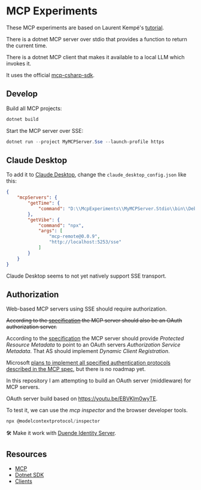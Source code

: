 # MCP Experiments

These MCP experiments are based on Laurent Kempé's [tutorial](https://laurentkempe.com/2025/03/22/model-context-protocol-made-easy-building-an-mcp-server-in-csharp/).

There is a dotnet MCP server over stdio that provides a function to return the current time.

There is a dotnet MCP client that makes it available to a local LLM which invokes it.

It uses the official [mcp-csharp-sdk](https://github.com/modelcontextprotocol/csharp-sdk).

## Develop

Build all MCP projects:

```powershell
dotnet build
```

Start the MCP server over SSE:

```powershell
dotnet run --project MyMCPServer.Sse --launch-profile https
```

## Claude Desktop

To add it to [Claude Desktop](https://claude.ai/download), change the `claude_desktop_config.json` like this:

```json
{
    "mcpServers": {
        "getTime": {
            "command": "D:\\McpExperiments\\MyMCPServer.Stdio\\bin\\Debug\\net9.0\\MyMCPServer.Stdio.exe"
        },
        "getVibe": {
            "command": "npx",
            "args": [
                "mcp-remote@0.0.9",
                "http://localhost:5253/sse"
            ]
        }
    }
}
```

Claude Desktop seems to not yet natively support SSE transport.

## Authorization

Web-based MCP servers using SSE should require authorization.

~~According to the [specification](https://spec.modelcontextprotocol.io/specification/2025-03-26/basic/authorization/) the MCP server should also be an OAuth authorization server.~~

According to the [specification](https://modelcontextprotocol.io/specification/draft/basic/authorization) the MCP server should provide _Protected Resource Metadata_ to point to an OAuth servers _Authorization Service Metadata_. That AS should implement _Dynamic Client Registration_.

Microsoft [plans to implement all specified authentication protocols described in the MCP spec](https://devblogs.microsoft.com/blog/microsoft-partners-with-anthropic-to-create-official-c-sdk-for-model-context-protocol?commentid=47#comment-47), but there is no roadmap yet.

In this repository I am attempting to build an OAuth server (middleware) for MCP servers.

OAuth server build based on <https://youtu.be/EBVKlm0wyTE>.

To test it, we can use the _mcp inspector_ and the browser developer tools.

```powershell
npx @modelcontextprotocol/inspector
```

🛠️ Make it work with [Duende Identity Server](https://duendesoftware.com/products/identityserver).

## Resources

- [MCP](https://github.com/modelcontextprotocol)
- [Dotnet SDK](https://github.com/modelcontextprotocol/csharp-sdk)
- [Clients](https://modelcontextprotocol.io/clients)
